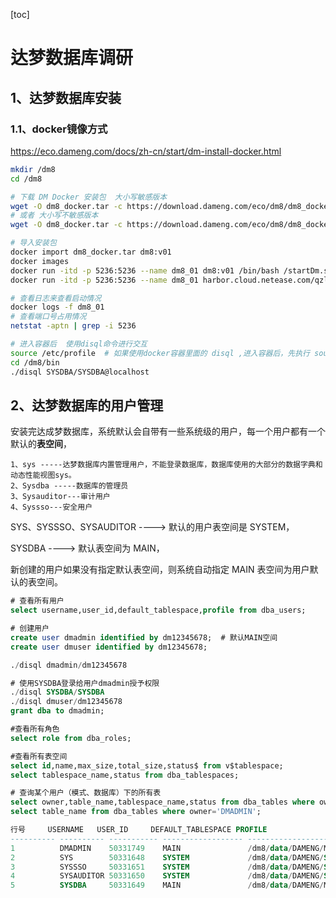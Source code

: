 [toc]

# 达梦数据库调研

## 1、达梦数据库安装

### 1.1、docker镜像方式

https://eco.dameng.com/docs/zh-cn/start/dm-install-docker.html

```bash
mkdir /dm8
cd /dm8

# 下载 DM Docker 安装包  大小写敏感版本
wget -O dm8_docker.tar -c https://download.dameng.com/eco/dm8/dm8_docker_case.tar
# 或者 大小写不敏感版本
wget -O dm8_docker.tar -c https://download.dameng.com/eco/dm8/dm8_docker.tar

# 导入安装包
docker import dm8_docker.tar dm8:v01
docker images
docker run -itd -p 5236:5236 --name dm8_01 dm8:v01 /bin/bash /startDm.sh
docker run -itd -p 5236:5236 --name dm8_01 harbor.cloud.netease.com/qzlowcode/dm8:v1 /bin/bash /startDm.sh

# 查看日志来查看启动情况
docker logs -f dm8_01
# 查看端口号占用情况
netstat -aptn | grep -i 5236

# 进入容器后  使用disql命令进行交互
source /etc/profile  # 如果使用docker容器里面的 disql ,进入容器后，先执行 source /etc/profile 防止中文乱码
cd /dm8/bin
./disql SYSDBA/SYSDBA@localhost 
```



## 2、达梦数据库的用户管理

安装完达成梦数据库，系统默认会自带有一些系统级的用户，每一个用户都有一个默认的**表空间**，

```
1、sys -----达梦数据库内置管理用户，不能登录数据库，数据库使用的大部分的数据字典和动态性能视图sys。
2、Sysdba -----数据库的管理员
3、Sysauditor---审计用户
4、Syssso---安全用户
```

SYS、SYSSSO、SYSAUDITOR  ---->  默认的用户表空间是 SYSTEM，

SYSDBA  ---->  默认表空间为 MAIN，

新创建的用户如果没有指定默认表空间，则系统自动指定 MAIN 表空间为用户默认的表空间。



```sql
# 查看所有用户
select username,user_id,default_tablespace,profile from dba_users;

# 创建用户
create user dmadmin identified by dm12345678;  # 默认MAIN空间
create user dmuser identified by dm12345678;

./disql dmadmin/dm12345678

# 使用SYSDBA登录给用户dmadmin授予权限
./disql SYSDBA/SYSDBA
./disql dmuser/dm12345678
grant dba to dmadmin;

#查看所有角色
select role from dba_roles;

#查看所有表空间
select id,name,max_size,total_size,status$ from v$tablespace;
select tablespace_name,status from dba_tablespaces;

# 查询某个用户（模式、数据库）下的所有表 
select owner,table_name,tablespace_name,status from dba_tables where owner='DMADMIN';
select table_name from dba_tables where owner='DMADMIN';
```

```sql
行号     USERNAME   USER_ID     DEFAULT_TABLESPACE PROFILE
---------- ---------- ----------- ------------------ ---------------------------
1          DMADMIN    50331749    MAIN               /dm8/data/DAMENG/MAIN.DBF
2          SYS        50331648    SYSTEM             /dm8/data/DAMENG/SYSTEM.DBF
3          SYSSSO     50331651    SYSTEM             /dm8/data/DAMENG/SYSTEM.DBF
4          SYSAUDITOR 50331650    SYSTEM             /dm8/data/DAMENG/SYSTEM.DBF
5          SYSDBA     50331649    MAIN               /dm8/data/DAMENG/MAIN.DBF
```







